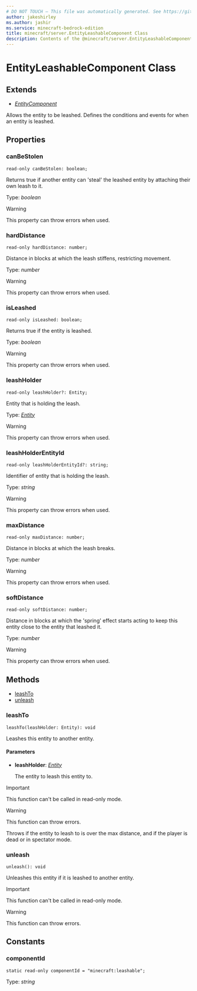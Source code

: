 ```yaml
---
# DO NOT TOUCH — This file was automatically generated. See https://github.com/mojang/minecraftapidocsgenerator to modify descriptions, examples, etc.
author: jakeshirley
ms.author: jashir
ms.service: minecraft-bedrock-edition
title: minecraft/server.EntityLeashableComponent Class
description: Contents of the @minecraft/server.EntityLeashableComponent class.
---
```

# EntityLeashableComponent Class

## Extends
- [*EntityComponent*](EntityComponent.md)

Allows the entity to be leashed. Defines the conditions and events for when an entity is leashed.

## Properties

### **canBeStolen**
`read-only canBeStolen: boolean;`

Returns true if another entity can 'steal' the leashed entity by attaching their own leash to it.

Type: *boolean*

> [!WARNING]
> This property can throw errors when used.

### **hardDistance**
`read-only hardDistance: number;`

Distance in blocks at which the leash stiffens, restricting movement.

Type: *number*

> [!WARNING]
> This property can throw errors when used.

### **isLeashed**
`read-only isLeashed: boolean;`

Returns true if the entity is leashed.

Type: *boolean*

> [!WARNING]
> This property can throw errors when used.

### **leashHolder**
`read-only leashHolder?: Entity;`

Entity that is holding the leash.

Type: [*Entity*](Entity.md)

> [!WARNING]
> This property can throw errors when used.

### **leashHolderEntityId**
`read-only leashHolderEntityId?: string;`

Identifier of entity that is holding the leash.

Type: *string*

> [!WARNING]
> This property can throw errors when used.

### **maxDistance**
`read-only maxDistance: number;`

Distance in blocks at which the leash breaks.

Type: *number*

> [!WARNING]
> This property can throw errors when used.

### **softDistance**
`read-only softDistance: number;`

Distance in blocks at which the 'spring' effect starts acting to keep this entity close to the entity that leashed it.

Type: *number*

> [!WARNING]
> This property can throw errors when used.

## Methods
- [leashTo](#leashto)
- [unleash](#unleash)

### **leashTo**
`
leashTo(leashHolder: Entity): void
`

Leashes this entity to another entity.

#### **Parameters**
- **leashHolder**: [*Entity*](Entity.md)
  
  The entity to leash this entity to.

> [!IMPORTANT]
> This function can't be called in read-only mode.

> [!WARNING]
> This function can throw errors.
>
> Throws if the entity to leash to is over the max distance, and if the player is dead or in spectator mode.

### **unleash**
`
unleash(): void
`

Unleashes this entity if it is leashed to another entity.

> [!IMPORTANT]
> This function can't be called in read-only mode.

> [!WARNING]
> This function can throw errors.

## Constants

### **componentId**
`static read-only componentId = "minecraft:leashable";`

Type: *string*
